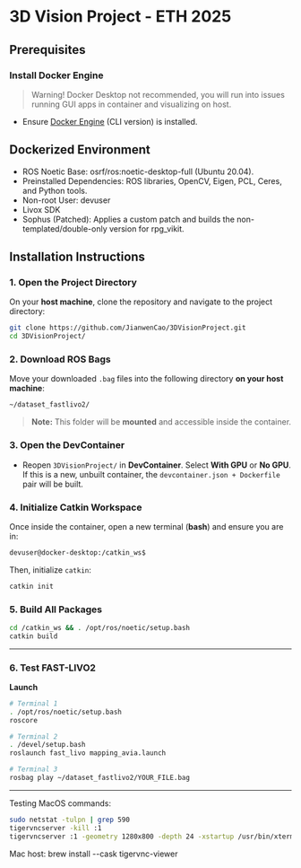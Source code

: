 # 3D Vision Project - ETH 2025

## Prerequisites
### Install Docker Engine
> Warning! Docker Desktop not recommended, you will run into issues running GUI apps in container and visualizing on host.
- Ensure [Docker Engine](https://docs.docker.com/engine/install/) (CLI version) is installed.


## Dockerized Environment
- ROS Noetic Base: osrf/ros:noetic-desktop-full (Ubuntu 20.04).
- Preinstalled Dependencies: ROS libraries, OpenCV, Eigen, PCL, Ceres, and Python tools.
- Non-root User: devuser
- Livox SDK
- Sophus (Patched): Applies a custom patch and builds the non-templated/double-only version for rpg_vikit.

## Installation Instructions

### 1. Open the Project Directory
On your **host machine**, clone the repository and navigate to the project directory:

```bash
git clone https://github.com/JianwenCao/3DVisionProject.git
cd 3DVisionProject/
```

### 2. Download ROS Bags
Move your downloaded `.bag` files into the following directory **on your host machine**:

```bash
~/dataset_fastlivo2/
```

> **Note:** This folder will be **mounted** and accessible inside the container.

### 3. Open the DevContainer
- Reopen `3DVisionProject/` in **DevContainer**. Select **With GPU** or **No GPU**. If this is a new, unbuilt container, the `devcontainer.json + Dockerfile` pair will be built.

### 4. Initialize Catkin Workspace
Once inside the container, open a new terminal (**bash**) and ensure you are in:

```bash
devuser@docker-desktop:/catkin_ws$
```

Then, initialize `catkin`:

```bash
catkin init
```

### 5. Build All Packages

```bash
cd /catkin_ws && . /opt/ros/noetic/setup.bash
catkin build
```

---

### 6. Test **FAST-LIVO2** 

**Launch**
```bash
# Terminal 1
. /opt/ros/noetic/setup.bash
roscore

# Terminal 2
. /devel/setup.bash
roslaunch fast_livo mapping_avia.launch

# Terminal 3
rosbag play ~/dataset_fastlivo2/YOUR_FILE.bag
```

--- 
Testing MacOS commands:
```bash
sudo netstat -tulpn | grep 590
tigervncserver -kill :1
tigervncserver :1 -geometry 1280x800 -depth 24 -xstartup /usr/bin/xterm
```

Mac host:
brew install --cask tigervnc-viewer
